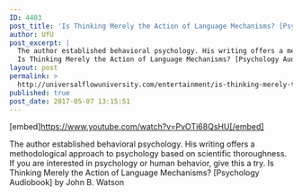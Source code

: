 ```yaml
---
ID: 4403
post_title: 'Is Thinking Merely the Action of Language Mechanisms? [Psychology Audiobook] John B. Watson'
author: UfU
post_excerpt: |
  The author established behavioral psychology. His writing offers a methodological approach to psychology based on scientific thoroughness. If you are interested in psychology or human behavior, give this a try.
  Is Thinking Merely the Action of Language Mechanisms? [Psychology Audiobook] by John B. Watson
layout: post
permalink: >
  http://universalflowuniversity.com/entertainment/is-thinking-merely-the-action-of-language-mechanisms-psychology-audiobook-john-b-watson/
published: true
post_date: 2017-05-07 13:15:51
---
```

[embed]https://www.youtube.com/watch?v=PvOTi68QsHU[/embed]<br>
<p>The author established behavioral psychology. His writing offers a methodological approach to psychology based on scientific thoroughness. If you are interested in psychology or human behavior, give this a try. 
Is Thinking Merely the Action of Language Mechanisms? [Psychology Audiobook] by John B. Watson</p>